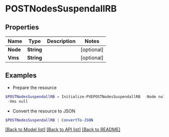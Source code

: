 # POSTNodesSuspendallRB
## Properties

Name | Type | Description | Notes
------------ | ------------- | ------------- | -------------
**Node** | **String** |  | [optional] 
**Vms** | **String** |  | [optional] 

## Examples

- Prepare the resource
```powershell
$POSTNodesSuspendallRB = Initialize-PVEPOSTNodesSuspendallRB  -Node null `
 -Vms null
```

- Convert the resource to JSON
```powershell
$POSTNodesSuspendallRB | ConvertTo-JSON
```

[[Back to Model list]](../README.md#documentation-for-models) [[Back to API list]](../README.md#documentation-for-api-endpoints) [[Back to README]](../README.md)

